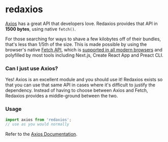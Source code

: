 # redaxios

[Axios] has a great API that developers love. Redaxios provides that API in **1500 bytes**, using native `fetch()`.

For those searching for ways to shave a few kilobytes off of their bundles, that's less than 1/5th of the size. This is made possible by using the browser's native [Fetch API][fetch], which is [supported in all modern browsers](https://caniuse.com/#feat=fetch) and polyfilled by most tools including Next.js, Create React App and Preact CLI.

### Can I just use Axios?

Yes! Axios is an excellent module and you should use it! Redaxios exists so that you can use that same API in cases where it's difficult to justify the dependency. Instead of having to choose between Axios and Fetch, Redaxios provides a middle-ground between the two.

[axios]: https://github.com/axios/axios
[fetch]: https://developer.mozilla.org/en-US/docs/Web/API/Fetch_API/Using_Fetch

### Usage

```js
import axios from 'redaxios';
// use as you would normally
```

Refer to the [Axios Documentation](https://github.com/axios/axios#axios-api).

